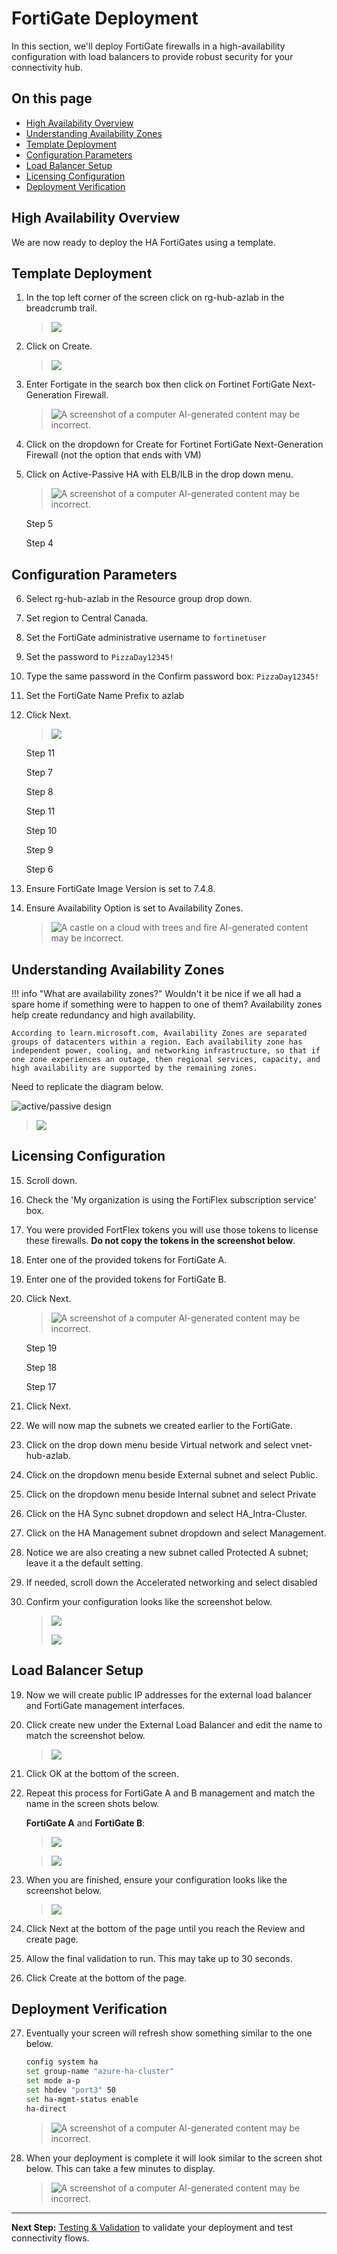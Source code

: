 # FortiGate Deployment

In this section, we'll deploy FortiGate firewalls in a high-availability configuration with load balancers to provide robust security for your connectivity hub.

## On this page
- [High Availability Overview](#high-availability-overview)
- [Understanding Availability Zones](#understanding-availability-zones)
- [Template Deployment](#template-deployment)
- [Configuration Parameters](#configuration-parameters)
- [Load Balancer Setup](#load-balancer-setup)
- [Licensing Configuration](#licensing-configuration)
- [Deployment Verification](#deployment-verification)

## High Availability Overview

We are now ready to deploy the HA FortiGates using a template.

## Template Deployment

1.  In the top left corner of the screen click on rg-hub-azlab in the breadcrumb trail.

    > ![](images/image20.png)

2.  Click on Create.

    > ![](images/image21.png)

3.  Enter Fortigate in the search box then click on Fortinet FortiGate Next-Generation Firewall.

    > ![A screenshot of a computer AI-generated content may be incorrect.](images/image22.png)

4.  Click on the dropdown for Create for Fortinet FortiGate Next-Generation Firewall (not the option that ends with VM)

5.  Click on Active-Passive HA with ELB/ILB in the drop down menu.

    > ![A screenshot of a computer AI-generated content may be incorrect.](images/image23.png)

    Step 5

    Step 4

## Configuration Parameters

6.  Select rg-hub-azlab in the Resource group drop down.

7.  Set region to Central Canada.

8.  Set the FortiGate administrative username to `fortinetuser`

9.  Set the password to `PizzaDay12345!`

10. Type the same password in the Confirm password box: `PizzaDay12345!`

11. Set the FortiGate Name Prefix to azlab

12. Click Next.

    > ![](images/image24.png)

    Step 11

    Step 7

    Step 8

    Step 11

    Step 10

    Step 9

    Step 6

13. Ensure FortiGate Image Version is set to 7.4.8.

14. Ensure Availability Option is set to Availability Zones.

    > ![A castle on a cloud with trees and fire AI-generated content may be incorrect.](images/image25.png)

## Understanding Availability Zones

!!! info "What are availability zones?"
    Wouldn't it be nice if we all had a spare home if something were to happen to one of them? Availability zones help create redundancy and high availability. 
    
    According to learn.microsoft.com, Availability Zones are separated groups of datacenters within a region. Each availability zone has independent power, cooling, and networking infrastructure, so that if one zone experiences an outage, then regional services, capacity, and high availability are supported by the remaining zones.

Need to replicate the diagram below.

![active/passive design](images/image26.png)

> ![](images/image27.png)

## Licensing Configuration

15. Scroll down.

16. Check the 'My organization is using the FortiFlex subscription service' box.

17. You were provided FortFlex tokens you will use those tokens to license these firewalls. **Do not copy the tokens in the screenshot below**.

18. Enter one of the provided tokens for FortiGate A.

19. Enter one of the provided tokens for FortiGate B.

20. Click Next.

    > ![A screenshot of a computer AI-generated content may be incorrect.](images/image28.png)

    Step 19

    Step 18

    Step 17

9.  Click Next.

10. We will now map the subnets we created earlier to the FortiGate.

11. Click on the drop down menu beside Virtual network and select vnet-hub-azlab.

12. Click on the dropdown menu beside External subnet and select Public.

13. Click on the dropdown menu beside Internal subnet and select Private

14. Click on the HA Sync subnet dropdown and select HA_Intra-Cluster.

15. Click on the HA Management subnet dropdown and select Management.

16. Notice we are also creating a new subnet called Protected A subnet; leave it a the default setting.

17. If needed, scroll down the Accelerated networking and select disabled

18. Confirm your configuration looks like the screenshot below.

    > ![](images/image29.png)
    >
    > ![](images/image30.png)

## Load Balancer Setup

19. Now we will create public IP addresses for the external load balancer and FortiGate management interfaces.

20. Click create new under the External Load Balancer and edit the name to match the screenshot below.

    > ![](images/image31.png)

21. Click OK at the bottom of the screen.

22. Repeat this process for FortiGate A and B management and match the name in the screen shots below.

    **FortiGate A** and **FortiGate B**:

    > ![](images/image32.png)

    > ![](images/image33.png)

23. When you are finished, ensure your configuration looks like the screenshot below.

    > ![](images/image34.png)

24. Click Next at the bottom of the page until you reach the Review and create page.

25. Allow the final validation to run. This may take up to 30 seconds.

26. Click Create at the bottom of the page.

## Deployment Verification

27. Eventually your screen will refresh show something similar to the one below.

    ```bash
    config system ha
    set group-name "azure-ha-cluster"
    set mode a-p
    set hbdev "port3" 50
    set ha-mgmt-status enable
    ha-direct
    ```

    > ![A screenshot of a computer AI-generated content may be incorrect.](images/image35.png)

28. When your deployment is complete it will look similar to the screen shot below. This can take a few minutes to display.

    > ![A screenshot of a computer AI-generated content may be incorrect.](images/image36.png)

---

**Next Step:** [Testing & Validation](03-architecture-validation.md) to validate your deployment and test connectivity flows.